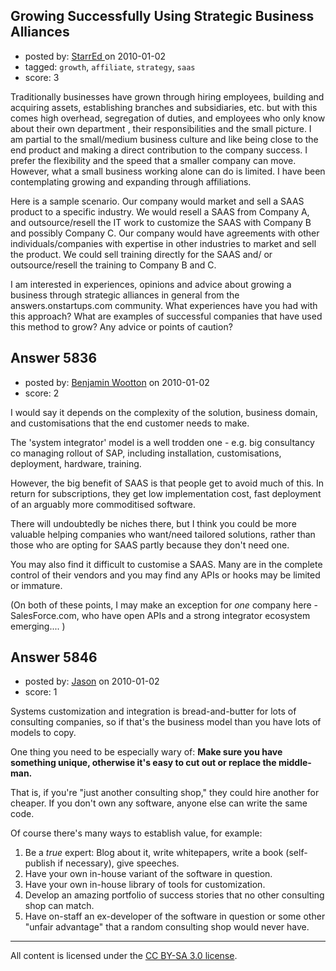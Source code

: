 ## Growing Successfully Using Strategic Business Alliances

- posted by: [StarrEd ](https://stackexchange.com/users/-1/1729-starred) on 2010-01-02
- tagged: `growth`, `affiliate`, `strategy`, `saas`
- score: 3

Traditionally businesses have grown through hiring employees, building and acquiring assets, establishing branches and subsidiaries, etc. but with this comes high overhead, segregation of duties, and employees who only know about their own department , their responsibilities and the small picture.  I am partial to the small/medium business culture and like being close to the end product and making a direct contribution to the company success.  I prefer the flexibility and the speed that a smaller company can move.  However, what a small business working alone can do is limited.  I have been contemplating growing and expanding through affiliations.

Here is a sample scenario.  Our company would market and sell a SAAS product to a specific industry.  We would resell a SAAS from Company A, and outsource/resell the IT work to customize the SAAS with Company B and possibly Company C.  Our company would have agreements with other individuals/companies with expertise in other industries to market and sell the product.  We could sell training directly for the SAAS and/ or outsource/resell the training to Company B and C.

I am interested in experiences, opinions and advice about growing a business through strategic alliances in general from the answers.onstartups.com community.  What experiences have you had with this approach?  What are examples of successful companies that have used this method to grow?  Any advice or points of caution?



## Answer 5836

- posted by: [Benjamin Wootton](https://stackexchange.com/users/-1/2094-benjamin-wootton) on 2010-01-02
- score: 2

I would say it depends on the complexity of the solution, business domain, and customisations that the end customer needs to make.

The 'system integrator' model is a well trodden one - e.g. big consultancy co managing rollout of SAP, including installation, customisations, deployment, hardware, training.

However, the big benefit of SAAS is that people get to avoid much of this.  In return for subscriptions, they get low implementation cost, fast deployment of an arguably more commoditised software.

There will undoubtedly be niches there, but I think you could be more valuable helping companies who want/need tailored solutions, rather than those who are opting for SAAS partly because they don't need one.

You may also find it difficult to customise a SAAS.  Many are in the complete control of their vendors and you may find any APIs or hooks may be limited or immature.

(On both of these points, I may make an exception for *one* company here - SalesForce.com, who have open APIs and a strong integrator ecosystem emerging.... )


## Answer 5846

- posted by: [Jason](https://stackexchange.com/users/-1/2-jason) on 2010-01-02
- score: 1

Systems customization and integration is bread-and-butter for lots of consulting companies, so if that's the business model than you have lots of models to copy.

One thing you need to be especially wary of: **Make sure you have something unique, otherwise it's easy to cut out or replace the middle-man.**

That is, if you're "just another consulting shop," they could hire another for cheaper.  If you don't own any software, anyone else can write the same code.

Of course there's many ways to establish value, for example:

 1. Be a *true* expert: Blog about it, write whitepapers, write a book (self-publish if necessary), give speeches.
 1. Have your own in-house variant of the software in question.
 1. Have your own in-house library of tools for customization.
 1. Develop an amazing portfolio of success stories that no other consulting shop can match.
 1. Have on-staff an ex-developer of the software in question or some other "unfair advantage" that a random consulting shop would never have.





---

All content is licensed under the [CC BY-SA 3.0 license](https://creativecommons.org/licenses/by-sa/3.0/).
